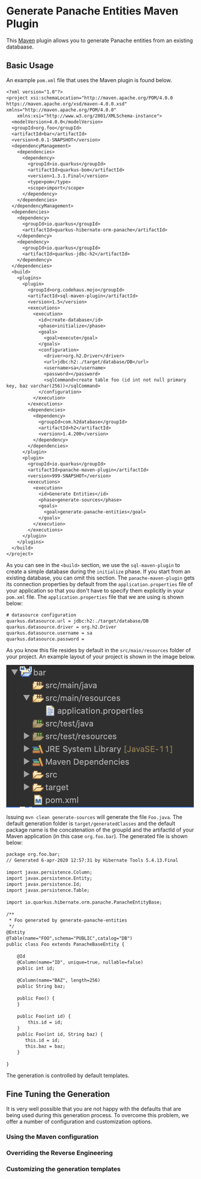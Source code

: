 # Generate Panache Entities Maven Plugin

This [Maven](http://maven.apache.org/) plugin allows you to generate Panache entities from an existing databaase.

## Basic Usage

An example `pom.xml` file that uses the Maven plugin is found below.

```
<?xml version="1.0"?>
<project xsi:schemaLocation="http://maven.apache.org/POM/4.0.0 https://maven.apache.org/xsd/maven-4.0.0.xsd" xmlns="http://maven.apache.org/POM/4.0.0"
    xmlns:xsi="http://www.w3.org/2001/XMLSchema-instance">
  <modelVersion>4.0.0</modelVersion>
  <groupId>org.foo</groupId>
  <artifactId>bar</artifactId>
  <version>0.0.1-SNAPSHOT</version>
  <dependencyManagement>
    <dependencies>
      <dependency>
        <groupId>io.quarkus</groupId>
        <artifactId>quarkus-bom</artifactId>
        <version>1.3.1.Final</version>
        <type>pom</type>
        <scope>import</scope>
      </dependency>
    </dependencies>
  </dependencyManagement>
  <dependencies>
    <dependency>
      <groupId>io.quarkus</groupId>
      <artifactId>quarkus-hibernate-orm-panache</artifactId>
    </dependency>
    <dependency>
      <groupId>io.quarkus</groupId>
      <artifactId>quarkus-jdbc-h2</artifactId>
    </dependency>
  </dependencies>
  <build>
    <plugins>
      <plugin>
        <groupId>org.codehaus.mojo</groupId>
        <artifactId>sql-maven-plugin</artifactId>
        <version>1.5</version>
        <executions>
          <execution>
            <id>create-database</id>
            <phase>initialize</phase>
            <goals>
              <goal>execute</goal>
            </goals>
            <configuration>
              <driver>org.h2.Driver</driver>
              <url>jdbc:h2:./target/database/DB</url>
              <username>sa</username>
              <password></password>
              <sqlCommand>create table foo (id int not null primary key, baz varchar(256))</sqlCommand>
            </configuration>
          </execution>
        </executions>
        <dependencies>
          <dependency>
            <groupId>com.h2database</groupId>
            <artifactId>h2</artifactId>
            <version>1.4.200</version>
          </dependency>
        </dependencies>
      </plugin>
      <plugin>
        <groupId>io.quarkus</groupId>
        <artifactId>panache-maven-plugin</artifactId>
        <version>999-SNAPSHOT</version>
        <executions>
          <execution>
            <id>Generate Entities</id>
            <phase>generate-sources</phase>
            <goals>
              <goal>generate-panache-entities</goal>
            </goals>
          </execution>
        </executions>
      </plugin>
    </plugins>
  </build>
</project>
```
As you can see in the `<build>` section, we use the `sql-maven-plugin` to create a simple database during the `initialize` phase. If you start from an existing database, you can omit this section.
The `panache-maven-plugin` gets its connection properties by default from the `application.properties` file of your application so that you don't have to specify them explicitly in your `pom.xml` file. The `application.properties` file that we are using is shown below:  

```
# datasource configuration
quarkus.datasource.url = jdbc:h2:./target/database/DB
quarkus.datasource.driver = org.h2.Driver
quarkus.datasource.username = sa
quarkus.datasource.password = 
```

As you know this file resides by default in the `src/main/resources` folder of your project. An example layout of your project is shown in the image below.

![project-layout](docs/images/project-layout.png)

Issuing `mvn clean generate-sources` will generate the file `Foo.java`. The default generation folder is `target/generatedClasses` and the default package name is the concatenation of the groupId and the artifactId of your Maven application (in this case `org.foo.bar`). The generated file is shown below:

```
package org.foo.bar;
// Generated 6-apr-2020 12:57:31 by Hibernate Tools 5.4.13.Final

import javax.persistence.Column;
import javax.persistence.Entity;
import javax.persistence.Id;
import javax.persistence.Table;

import io.quarkus.hibernate.orm.panache.PanacheEntityBase;

/**
 * Foo generated by generate-panache-entities
 */
@Entity
@Table(name="FOO",schema="PUBLIC",catalog="DB")
public class Foo extends PanacheBaseEntity {

    @Id 
    @Column(name="ID", unique=true, nullable=false)
    public int id;
     
    @Column(name="BAZ", length=256)
    public String baz;

    public Foo() {
    }
	
    public Foo(int id) {
        this.id = id;
    }
    public Foo(int id, String baz) {
       this.id = id;
       this.baz = baz;
    }

}
```

The generation is controlled by default templates.

## Fine Tuning the Generation

It is very well possible that you are not happy with the defaults that are being used during this generation process. To overcome this problem, we offer a number of configuration and customization options.

### Using the Maven configuration

### Overriding the Reverse Engineering

### Customizing the generation templates 

